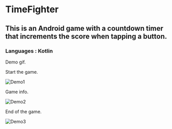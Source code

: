 # TimeFighter
## This is an Android game with a countdown timer that increments the score when tapping a button.
### Languages : Kotlin

Demo gif.

Start the game.

![Demo1](https://user-images.githubusercontent.com/85051772/135285700-6658ff63-2eca-4d83-a77f-6ed20ab78eaf.gif)

Game info.

![Demo2](https://user-images.githubusercontent.com/85051772/135281890-3c2ea012-b9d9-4df4-af74-6ff35dbdb381.gif)

End of the game.

![Demo3](https://user-images.githubusercontent.com/85051772/135284111-9f57ae0b-22e0-4825-b4b7-a6fbe571eb5b.gif)
